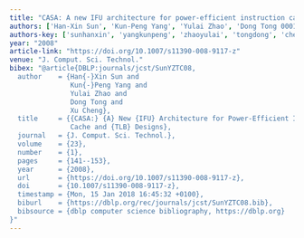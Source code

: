 ```yaml
---
title: "CASA: A new IFU architecture for power-efficient instruction cache and TLB designs"
authors: ['Han-Xin Sun', 'Kun-Peng Yang', 'Yulai Zhao', 'Dong Tong 0001', 'Xu Cheng 0001']
authors-key: ['sunhanxin', 'yangkunpeng', 'zhaoyulai', 'tongdong', 'chengxu']
year: "2008"
article-link: "https://doi.org/10.1007/s11390-008-9117-z"
venue: "J. Comput. Sci. Technol."
bibex: "@article{DBLP:journals/jcst/SunYZTC08,
  author    = {Han{-}Xin Sun and
               Kun{-}Peng Yang and
               Yulai Zhao and
               Dong Tong and
               Xu Cheng},
  title     = {{CASA:} {A} New {IFU} Architecture for Power-Efficient Instruction
               Cache and {TLB} Designs},
  journal   = {J. Comput. Sci. Technol.},
  volume    = {23},
  number    = {1},
  pages     = {141--153},
  year      = {2008},
  url       = {https://doi.org/10.1007/s11390-008-9117-z},
  doi       = {10.1007/s11390-008-9117-z},
  timestamp = {Mon, 15 Jan 2018 16:45:32 +0100},
  biburl    = {https://dblp.org/rec/journals/jcst/SunYZTC08.bib},
  bibsource = {dblp computer science bibliography, https://dblp.org}
}"
---
```


